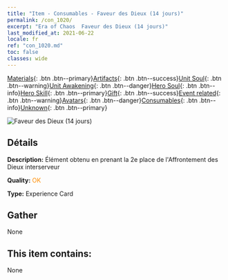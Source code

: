 ```yaml
---
title: "Item - Consumables - Faveur des Dieux (14 jours)"
permalink: /con_1020/
excerpt: "Era of Chaos  Faveur des Dieux (14 jours)"
last_modified_at: 2021-06-22
locale: fr
ref: "con_1020.md"
toc: false
classes: wide
---
```

 [Materials](/ItemsFR/){: .btn .btn--primary}[Artifacts](/ItemsFR/Artifacts/){: .btn .btn--success}[Unit Soul](/ItemsFR/UnitSoul/){: .btn .btn--warning}[Unit Awakening](/ItemsFR/UnitAwakening/){: .btn .btn--danger}[Hero Soul](/ItemsFR/HeroSoul/){: .btn .btn--info}[Hero Skill](/ItemsFR/HeroSkill/){: .btn .btn--primary}[Gift](/ItemsFR/Gift/){: .btn .btn--success}[Event related](/ItemsFR/Events/){: .btn .btn--warning}[Avatars](/ItemsFR/Avatars/){: .btn .btn--danger}[Consumables](/ItemsFR/Consumables/){: .btn .btn--info}[Unknown](/ItemsFR/Unknown/){: .btn .btn--primary}

 ![Faveur des Dieux (14 jours)](/images/a/avatarFrame_62.png)

## Détails
 **Description:** Élément obtenu en prenant la 2e place de l'Affrontement des Dieux interserveur

 **Quality:** <span style="color: #FF8C00">OK</span>

 **Type:** Experience Card

## Gather

  None

## This item contains:

  None

